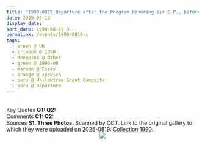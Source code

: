 ```yaml
---
title: "1990-0819 Departure after the Program Honoring Sir C.P., before Lunch and before Śhrī Kṛiṣhṇa Pūjā, Hallowtree Scout Campsite, Nacton, Ipswich IP10 0JP, Essex, UK"
date: 2025-08-19
display_date: 
sort_date: 1990-08-19.3
permalink: /events/1990-0819-c
tags:
  - brown @ UK
  - crimson @ 1990
  - deeppink @ Other
  - green @ 1990-08
  - maroon @ Essex
  - orange @ Ipswich
  - peru @ Hallowtree Scout Campsite
  - peru @ Departure
---
```


<br>

<wave-list>
  <list-title color="DarkSeaGreen" width="55">Key Quotes</list-title>
  <list-item color="BlanchedAlmond" width="280"><b>Q1:</b> <i></i></list-item>
  <list-item color="Lavender" width="280"><b>Q2:</b> <i></i></list-item>
</wave-list>

<br>

<wave-list>
  <list-title color="DarkSeaGreen" width="55">Comments</list-title>
  <list-item color="BlanchedAlmond" width="280"><b>C1:</b> <i></i></list-item>
  <list-item color="Lavender" width="280"><b>C2:</b> <i></i></list-item>
</wave-list>

<br>

<wave-list>
  <list-title color="DarkSeaGreen" width="40">Sources</list-title>
  <list-item color="BlanchedAlmond"  width="280"><b>S1. Three Photos.</b> Scanned by CCT. Link to the original gallery to which they were uploaded on 2025-0819: <a href="https://eternalmoments.smugmug.com/Collections/Mariane-Hufschmitt-Collection/1990">Collection 1990</a>.</list-item>
</wave-list>

<div style="text-align: center"><img src="https://pub-bcc3cbe9b1e94ba1ac28915f7a3900fa.r2.dev/1990-0819-c_Departure_after_the_Program_Honoring_Sir_C.P._before_Lunch_and_before_Shri_Krishna_Puja_Hallowtree_Scout_Campsite_Nacton_Ipswich_IP10_0JP_Essex_UK_02_(from_tif)_(Photo_credit_Mariane_Hufschmitt).jpg" /></div>
